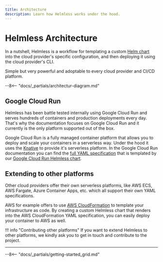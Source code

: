 ```yaml
---
title: Architecture
description: Learn how Helmless works under the hood.
---
```


# Helmless Architecture

In a nutshell, Helmless is a workflow for templating a custom [Helm chart](https://helm.sh/) into the cloud provider's specific configuration, and then deploying it using the cloud provider's CLI.

Simple but very powerful and adoptable to every cloud provider and CI/CD platform.

--8<-- "docs/_partials/architectur-diagram.md"

## Google Cloud Run

Helmless has been battle tested internally using Google Cloud Run and serves hundreds of containers and production deployments every day. That's why the documentation focuses on Google Cloud Run and it currently is the only platform supported out of the box.

Google Cloud Run is a fully managed container platform that allows you to deploy and scale your containers in a serverless way. Under the hood it uses the [Knative](https://knative.dev/) to provide it's serverless platform. In the Google Cloud Run documentation you can find the [full YAML specification](https://cloud.google.com/run/docs/reference/yaml/v1) that is templated by our [Google Cloud Run Helmless chart](https://github.com/helmless/helmless/tree/main/charts/cloudrun/service).

## Extending to other platforms

Other cloud providers offer their own serverless platforms, like AWS ECS, AWS Fargate, Azure Container Apps, etc. which all support their own YAML specifications.

AWS for example offers to use [AWS CloudFormation](https://aws.amazon.com/cloudformation/) to template your infrastructure as code. By creating a custom Helmless chart that renders into the AWS CloudFormation YAML specification, you can easily deploy your container to AWS as well.

!!! info "Contributing other platforms"
    If you want to extend Helmless to other platforms, we kindly ask you to get in touch and contribute to the project.

---

--8<-- "docs/_partials/getting-started_grid.md"
